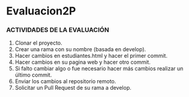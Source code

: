 # Evaluacion2P
### ACTIVIDADES DE LA EVALUACIÓN</h5>

1. Clonar el proyecto.
2. Crear una rama con su nombre (basada en develop).
3. Hacer cambios en estudiantes.html y hacer el primer commit.
4. Hacer cambios en su pagina web y hacer otro commit.
5. Si falto cambiar algo o fue necesario hacer más cambios realizar un último commit.
6. Enviar los cambios al repositorio remoto.
7. Solicitar un Pull Request de su rama a develop.
